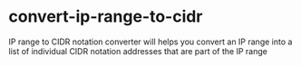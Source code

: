 # convert-ip-range-to-cidr
IP range to CIDR notation converter will helps you convert an IP range into a list of individual CIDR notation addresses that are part of the IP range
